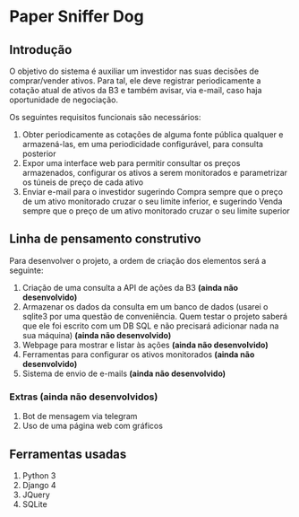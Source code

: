 # Paper Sniffer Dog

## Introdução

O objetivo do sistema é auxiliar um investidor nas suas decisões de comprar/vender ativos. Para tal, ele deve registrar periodicamente a cotação atual de ativos da B3 e também avisar, via e-mail, caso haja oportunidade de negociação.

Os seguintes requisitos funcionais são necessários:

1. Obter periodicamente as cotações de alguma fonte pública qualquer e armazená-las, em uma periodicidade configurável, para consulta posterior
2. Expor uma interface web para permitir consultar os preços armazenados, configurar os ativos a serem monitorados e parametrizar os túneis de preço de cada ativo
3. Enviar e-mail para o investidor sugerindo Compra sempre que o preço de um ativo monitorado cruzar o seu limite inferior, e sugerindo Venda sempre que o preço de um ativo monitorado cruzar o seu limite superior


## Linha de pensamento construtivo

Para desenvolver o projeto, a ordem de criação dos elementos será a seguinte:

1. Criação de uma consulta a API de ações da B3 **(ainda não desenvolvido)**
2. Armazenar os dados da consulta em um banco de dados (usarei o sqlite3 por uma questão de conveniência. Quem testar o projeto saberá que ele foi escrito com um DB SQL e não precisará adicionar nada na sua máquina) **(ainda não desenvolvido)**
3. Webpage para mostrar e listar às ações **(ainda não desenvolvido)**
4. Ferramentas para configurar os ativos monitorados **(ainda não desenvolvido)**
5. Sistema de envio de e-mails **(ainda não desenvolvido)**

### Extras (ainda não desenvolvidos)

1. Bot de mensagem via telegram
2. Uso de uma página web com gráficos

## Ferramentas usadas

1. Python 3
2. Django 4
3. JQuery
4. SQLite